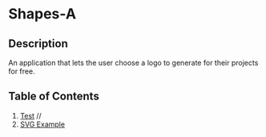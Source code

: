 # Shapes-A

## Description
An application that lets the user choose a logo to generate for their projects for free.

## Table of Contents
1. [Test](../Shapes-A/lib/shapes.test.js)
//
2. [SVG Example](../Shapes-A/lib/logo.svg)

